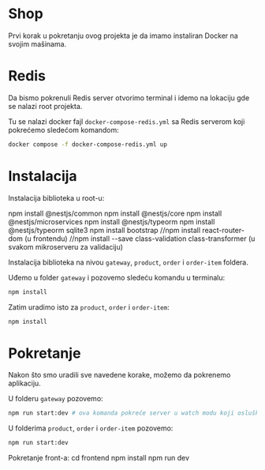 # Shop

Prvi korak u pokretanju ovog projekta je da imamo instaliran Docker na svojim mašinama.


# Redis

Da bismo pokrenuli Redis server otvorimo terminal i idemo na lokaciju gde se nalazi root projekta.

Tu se nalazi docker fajl `docker-compose-redis.yml` sa Redis serverom koji pokrećemo sledećom komandom:

```bash
docker compose -f docker-compose-redis.yml up
```

# Instalacija

Instalacija biblioteka u root-u: 

npm install @nestjs/common
npm install @nestjs/core
npm install @nestjs/microservices
npm install @nestjs/typeorm
npm install @nestjs/typeorm sqlite3
npm install bootstrap
//npm install react-router-dom (u frontendu)
//npm install --save class-validation class-transformer (u svakom mikroserveru za validaciju)

Instalacija biblioteka na nivou `gateway`, `product`, `order` i `order-item` foldera.

Uđemo u folder `gateway` i pozovemo sledeću komandu u terminalu:

```bash
npm install
```

Zatim uradimo isto za `product`, `order` i `order-item`:

```bash
npm install
```

# Pokretanje

Nakon što smo uradili sve navedene korake, možemo da pokrenemo aplikaciju.

U folderu `gateway` pozovemo:

```bash
npm run start:dev # ova komanda pokreće server u watch modu koji osluškuje promene i sam se restartuje.
```

U folderima `product`, `order` i `order-item` pozovemo:

```bash
npm run start:dev
```

Pokretanje front-a:
cd frontend
npm install
npm run dev


